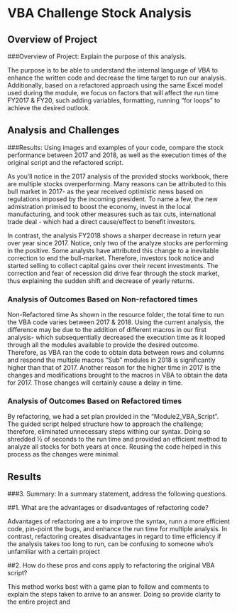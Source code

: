 # VBA Challenge Stock Analysis

## Overview of Project
###Overview of Project: Explain the purpose of this analysis.

The purpose is to be able to understand the internal language of VBA to enhance the written code and decrease the time target to run our analysis. Additionally, based on a refactored approach using the same Excel model used during the module, we focus on factors that will affect the run time FY2017 & FY20, such adding variables, formatting, running “for loops” to achieve the desired outlook. 

## Analysis and Challenges
###Results: Using images and examples of your code, compare the stock performance between 2017 and 2018, as well as the execution times of the original script and the refactored script.


As you’ll notice in the 2017 analysis of the provided stocks workbook, there are multiple stocks  overperforming. Many reasons can be attributed to this bull market in 2017-  as the year received optimistic news based on regulations imposed by the incoming president. To name a few, the new admistration primised  to boost the economy, invest in the local manufacturing, and took other measures such as tax cuts, international trade deal - which had a direct cause/effect to benefit investors. 

In contrast, the analysis FY2018 shows a sharper decrease in return year over year since 2017. Notice, only two of the analyze stocks are performing in the positive. Some analysts have attributed this change to a inevitable correction to end the bull-market. Therefore,   investors took notice and started selling to collect capital gains over their recent investments. The correction and fear of recession did drive fear through the stock market, thus explaining the sudden shift and decrease of yearly returns. 

### Analysis of Outcomes Based on Non-refactored times
Non-Refactored time
As shown in the resource folder, the total time to run the VBA code varies between 2017 & 2018. Using the current analysis, the difference may be due to the addition of different macros in our first analysis- which subsequentially decreased the execution time as it looped through all the modules available to provide the desired outcome. Therefore, as VBA ran the code to obtain data between rows and columns and respond the multiple macros “Sub” modules in 2018 is significantly higher than that of 2017. Another reason for the higher time in 2017 is the changes and modifications brought to the macros in VBA to obtain the data for 2017. Those changes will certainly cause a delay in time. 


### Analysis of Outcomes Based on Refactored times


By refactoring, we had a set plan provided in the “Module2_VBA_Script”. The guided script helped structure how to approach the challenge; therefore,  eliminated unnecessary steps withing our syntax. Doing so shredded ½ of seconds to the run time and provided an efficient method to analyze all stocks for both years at once. Reusing the code helped in this process as the changes were minimal. 

## Results

###3.    Summary: In a summary statement, address the following questions.

##1.    What are the advantages or disadvantages of refactoring code?

Advantages of refactoring are a to improve the syntax, runn a more efficient code, pin-point the bugs, and enhance the run time for multiple analysis. 
In contrast, refactoring creates disadvantages in regard to time efficiency if the analysis takes too long to run, can be confusing to someone who’s unfamiliar with a certain project


##2.    How do these pros and cons apply to refactoring the original VBA script?

This method works best with a game plan to follow and comments to explain the steps taken to arrive to an answer. Doing so provide clarity to the entire project and 

